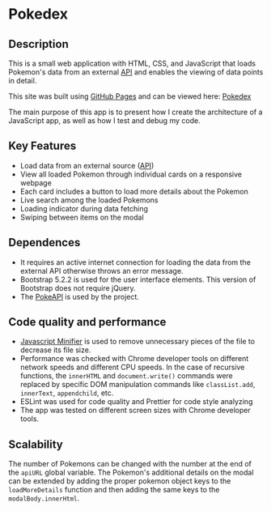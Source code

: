 # Pokedex

## Description

This is a small web application with HTML, CSS, and JavaScript that loads Pokemon's data from an external [API](https://pokeapi.co/api/v2/ability/?limit=99) and enables the viewing of data points in detail.

This site was built using [GitHub Pages](https://pages.github.com/) and can be viewed here: [Pokedex](https://kal40.github.io/pokedex/)

The main purpose of this app is to present how I create the architecture of a JavaScript app, as well as how I test and debug my code.

## Key Features

- Load data from an external source ([API](https://pokeapi.co/api/v2/ability/?limit=99))
- View all loaded Pokemon through individual cards on a responsive webpage
- Each card includes a button to load more details about the Pokemon
- Live search among the loaded Pokemons
- Loading indicator during data fetching
- Swiping between items on the modal

## Dependences

- It requires an active internet connection for loading the data from the external API otherwise throws an error message.
- Bootstrap 5.2.2 is used for the user interface elements. This version of Bootstrap does not require jQuery.
- The [PokeAPI](https://pokeapi.co/docs/v2) is used by the project.

## Code quality and performance

- [Javascript Minifier](https://www.toptal.com/developers/javascript-minifier) is used to remove unnecessary pieces of the file to decrease its file size.
- Performance was checked with Chrome developer tools on different network speeds and different CPU speeds. In the case of recursive functions, the `innerHTML` and `document.write()` commands were replaced by specific DOM manipulation commands like `classList.add`, `innerText`, `appendchild`, etc.
- ESLint was used for code quality and Prettier for code style analyzing
- The app was tested on different screen sizes with Chrome developer tools.

## Scalability

The number of Pokemons can be changed with the number at the end of the `apiURL` global variable.
The Pokemon's additional details on the modal can be extended by adding the proper pokemon object keys to the `loadMoreDetails` function and then adding the same keys to the `modalBody.innerHtml`.
